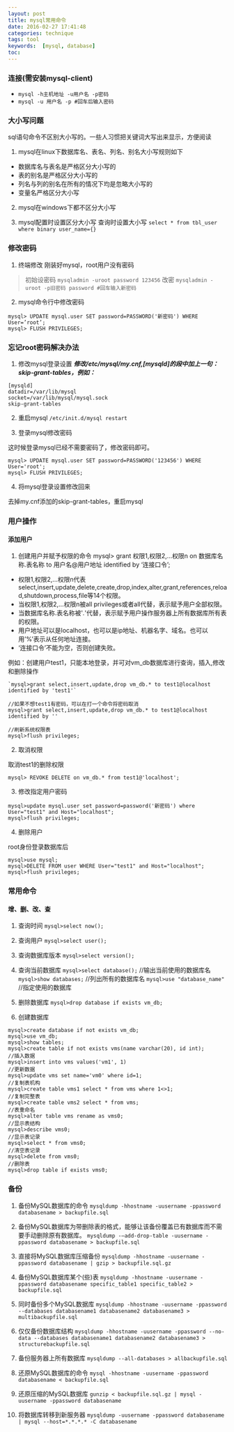 ```yaml
---
layout: post
title: mysql常用命令
date: 2016-02-27 17:41:48
categories: technique
tags: tool
keywords:  [mysql, database]
toc:
---
```


### 连接(需安装mysql-client)
* `mysql -h主机地址 -u用户名 -p密码`
* `mysql -u 用户名 -p #回车后输入密码`

### 大小写问题
sql语句命令不区别大小写的。一些人习惯把关键词大写出来显示，方便阅读

1. mysql在linux下数据库名、表名、列名、别名大小写规则如下
  - 数据库名与表名是严格区分大小写的
  - 表的别名是严格区分大小写的
  - 列名与列的别名在所有的情况下均是忽略大小写的
  - 变量名严格区分大小写

2. mysql在windows下都不区分大小写

3. mysql配置时设置区分大小写
   查询时设置大小写
   `select * from tbl_user where binary user_name={}`

<!-- more -->
### 修改密码

1. 终端修改
刚装好mysql，root用户没有密码

> 初始设密码
`mysqladmin -uroot password 123456`
   改密
`mysqladmin -uroot -p旧密码 password #回车输入新密码`

2. mysql命令行中修改密码

```
mysql> UPDATE mysql.user SET password=PASSWORD('新密码') WHERE User=’root’;
mysql> FLUSH PRIVILEGES;
```

### 忘记root密码解决办法

1. 修改mysql登录设置
***修改/etc/mysql/my.cnf,[mysqld]的段中加上一句：skip-grant-tables，例如：***

```
[mysqld]
datadir=/var/lib/mysql
socket=/var/lib/mysql/mysql.sock
skip-grant-tables
```
2. 重启mysql
`/etc/init.d/mysql restart`

3. 登录mysql修改密码

这时候登录mysql已经不需要密码了，修改密码即可。
```
mysql> UPDATE mysql.user SET password=PASSWORD('123456') WHERE User='root';
mysql> FLUSH PRIVILEGES;
```

4. 将mysql登录设置修改回来

去掉my.cnf添加的skip-grant-tables，重启mysql

### 用户操作

#### 添加用户

1. 创建用户并赋予权限的命令 mysql> grant 权限1,权限2,…权限n on 数据库名称.表名称 to 用户名@用户地址 identified by ‘连接口令’;

- 权限1,权限2,…权限n代表select,insert,update,delete,create,drop,index,alter,grant,references,reload,shutdown,process,file等14个权限。
- 当权限1,权限2,…权限n被all privileges或者all代替，表示赋予用户全部权限。
- 当数据库名称.表名称被'*.*'代替，表示赋予用户操作服务器上所有数据库所有表的权限。
- 用户地址可以是localhost，也可以是ip地址、机器名字、域名。也可以用’%’表示从任何地址连接。
- ‘连接口令’不能为空，否则创建失败。

例如：创建用户test1，只能本地登录，并可对vm_db数据库进行查询，插入,修改和删除操作

```
`mysql>grant select,insert,update,drop vm_db.* to test1@localhost identified by 'test1'`

//如果不想test1有密码，可以在打一个命令将密码取消
mysql>grant select,insert,update,drop vm_db.* to test1@localhost identified by ''

//刷新系统权限表
mysql>flush privileges;
```


2. 取消权限

取消test1的删除权限

`mysql> REVOKE DELETE on vm_db.* from test1@'localhost';`

3. 修改指定用户密码

```
mysql>update mysql.user set password=password('新密码') where User="test1" and Host="localhost";
mysql>flush privileges;
```

4. 删除用户

root身份登录数据库后

```
mysql>use mysql;
mysql>DELETE FROM user WHERE User="test1" and Host="localhost";
mysql>flush privileges;
```

### 常用命令

#### 增、删、改、查

1. 查询时间
`mysql>select now();`

2. 查询用户
`mysql>select user();`

3. 查询数据库版本
`mysql>select version();`

4. 查询当前数据库
`mysql>select database();`  //输出当前使用的数据库名
`mysql>show databases;`  //列出所有的数据库名
`mysql>use "database_name" `  //指定使用的数据库

5. 删除数据库
`mysql>drop database if exists vm_db;`

6. 创建数据库
```
mysql>create database if not exists vm_db;
mysql>use vm_db;
mysql>show tables;
mysql>create table if not exists vms(name varchar(20), id int);
//插入数据
mysql>insert into vms values('vm1', 1)
//更新数据
mysql>update vms set name='vm0' where id=1;
//复制表机构
mysql>create table vms1 select * from vms where 1<>1;
//复制完整表
mysql>create table vms2 select * from vms;
//表重命名
mysql>alter table vms rename as vms0;
//显示表结构
mysql>describe vms0;
//显示表记录
mysql>select * from vms0;
//清空表记录
mysql>delete from vms0;
//删除表
mysql>drop table if exists vms0;
```
### 备份

1. 备份MySQL数据库的命令
`mysqldump -hhostname -uusername -ppassword databasename > backupfile.sql`

2. 备份MySQL数据库为带删除表的格式，能够让该备份覆盖已有数据库而不需要手动删除原有数据库。
`mysqldump -–add-drop-table -uusername -ppassword databasename > backupfile.sql`

3. 直接将MySQL数据库压缩备份
`mysqldump -hhostname -uusername -ppassword databasename | gzip > backupfile.sql.gz`

4. 备份MySQL数据库某个(些)表
`mysqldump -hhostname -uusername -ppassword databasename specific_table1 specific_table2 > backupfile.sql`

5. 同时备份多个MySQL数据库
`mysqldump -hhostname -uusername -ppassword --databases databasename1 databasename2 databasename3 > multibackupfile.sql`

6. 仅仅备份数据库结构
`mysqldump -hhostname -uusername -ppassword --no-data --databases databasename1 databasename2 databasename3 > structurebackupfile.sql`

7. 备份服务器上所有数据库
`mysqldump --all-databases > allbackupfile.sql`

8. 还原MySQL数据库的命令
`mysql -hhostname -uusername -ppassword databasename < backupfile.sql`

9. 还原压缩的MySQL数据库
`gunzip < backupfile.sql.gz | mysql -uusername -ppassword databasename`

10. 将数据库转移到新服务器
`mysqldump -uusername -ppassword databasename | mysql --host=*.*.*.* -C databasename`
